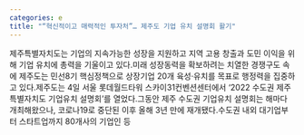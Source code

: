 ```yaml
---
categories: e
title: "“혁신적이고 매력적인 투자처”… 제주도 기업 유치 설명회 활기"
---
```

제주특별자치도는 기업의 지속가능한 성장을 지원하고 지역 고용 창출과 도민 이익을 위해 기업 유치에 총력을 기울이고 있다.미래 성장동력을 확보하려는 치열한 경쟁구도 속에 제주도는 민선8기 핵심정책으로 상장기업 20개 육성·유치를 목표로 행정력을 집중하고 있다.제주도는 4일 서울 롯데월드타워 스카이31컨벤션센터에서 ‘2022 수도권 제주특별자치도 기업유치 설명회’를 열었다.그동안 제주 수도권 기업유치 설명회는 해마다 개최해왔으나, 코로나19로 중단된 이후 올해 3년 만에 재개됐다.수도권 내외 대기업부터 스타트업까지 80개사의 기업인 등